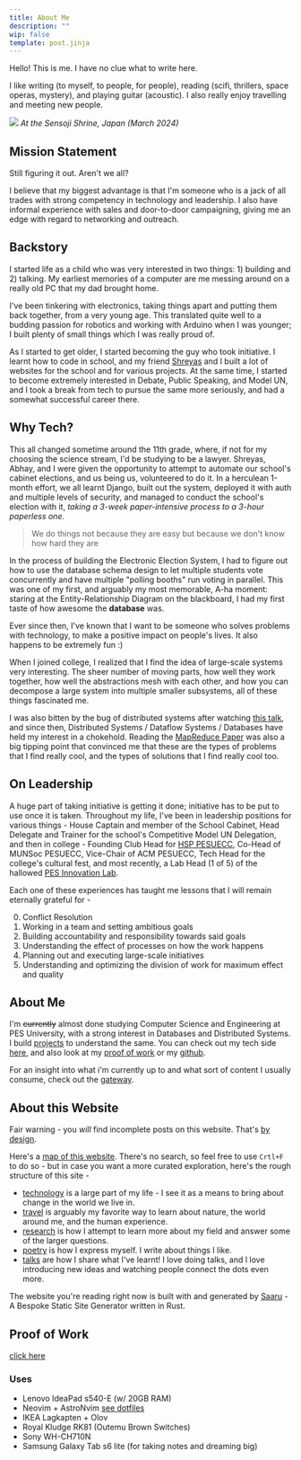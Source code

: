 ```yaml
---
title: About Me
description: ""
wip: false
template: post.jinja
---
```


Hello! This is me. I have no clue what to write here.

I like writing (to myself, to people, for people), reading (scifi, thrillers,
space operas, mystery), and playing guitar (acoustic). I also really enjoy
travelling and meeting new people.

![](https://i.imgur.com/7wmiWcT.jpeg) _At the Sensoji Shrine, Japan
(March 2024)_

## Mission Statement

Still figuring it out. Aren't we all?

I believe that my biggest advantage is that I'm someone who is a jack of all
trades with strong competency in technology and leadership. I also have informal
experience with sales and door-to-door campaigning, giving me an edge with
regard to networking and outreach.

## Backstory

I started life as a child who was very interested in two things: 1) building
and 2) talking. My earliest memories of a computer are me messing around on a
really old PC that my dad brought home.

I've been tinkering with electronics, taking things apart and putting them back
together, from a very young age. This translated quite well to a budding passion
for robotics and working with Arduino when I was younger; I built plenty of
small things which I was really proud of.

As I started to get older, I started becoming the guy who took initiative. I
learnt how to code in school, and my friend
[Shreyas](https://www.kaundinya.dev/) and I built a lot of websites for the
school and for various projects. At the same time, I started to become extremely
interested in Debate, Public Speaking, and Model UN, and I took a break from
tech to pursue the same more seriously, and had a somewhat successful career
there.

## Why Tech?

This all changed sometime around the 11th grade, where, if not for my choosing
the science stream, I'd be studying to be a lawyer. Shreyas, Abhay, and I were
given the opportunity to attempt to automate our school's cabinet elections, and
us being us, volunteered to do it. In a herculean 1-month effort, we all learnt
Django, built out the system, deployed it with auth and multiple levels of
security, and managed to conduct the school's election with it, _taking a 3-week
paper-intensive process to a 3-hour paperless one._

> We do things not because they are easy but because we don't know how hard they
> are

In the process of building the Electronic Election System, I had to figure out
how to use the database schema design to let multiple students vote concurrently
and have multiple "polling booths" run voting in parallel. This was one of my
first, and arguably my most memorable, A-ha moment: staring at the
Entity-Relationship Diagram on the blackboard, I had my first taste of how
awesome the **database** was.

Ever since then, I've known that I want to be someone who solves problems with
technology, to make a positive impact on people's lives. It also happens to be
extremely fun :)

When I joined college, I realized that I find the idea of large-scale systems
very interesting. The sheer number of moving parts, how well they work together,
how well the abstractions mesh with each other, and how you can decompose a
large system into multiple smaller subsystems, all of these things fascinated
me.

I was also bitten by the bug of distributed systems after watching
[this talk](https://youtu.be/tV-WXM2IJ3U), and since then, Distributed Systems /
Dataflow Systems / Databases have held my interest in a chokehold. Reading the
[MapReduce Paper](https://static.googleusercontent.com/media/research.google.com/en//archive/mapreduce-osdi04.pdf)
was also a big tipping point that convinced me that these are the types of
problems that I find really cool, and the types of solutions that I find really
cool too.

## On Leadership

A huge part of taking initiative is getting it done; initiative has to be put to
use once it is taken. Throughout my life, I've been in leadership positions for
various things - House Captain and member of the School Cabinet, Head Delegate
and Trainer for the school's Competitive Model UN Delegation, and then in
college - Founding Club Head for [HSP PESUECC](https://hsp-ec.xyz), Co-Head of
MUNSoc PESUECC, Vice-Chair of ACM PESUECC, Tech Head for the college's cultural
fest, and most recently, a Lab Head (1 of 5) of the hallowed
[PES Innovation Lab](https://www.theinnovationlab.in/).

Each one of these experiences has taught me lessons that I will remain eternally
grateful for -

0. Conflict Resolution
1. Working in a team and setting ambitious goals
2. Building accountability and responsibility towards said goals
3. Understanding the effect of processes on how the work happens
4. Planning out and executing large-scale initiatives
5. Understanding and optimizing the division of work for maximum effect and
   quality

## About Me

I'm ~~currently~~ almost done studying Computer Science and Engineering at PES
University, with a strong interest in Databases and Distributed Systems. I build
[projects](/projects/) to understand the same. You can check out my tech side
[here](/tech.html), and also look at my [proof of work](/proof_of_work.html) or
my [github](https://github.com/anirudhRowjee).

For an insight into what i'm currently up to and what sort of content I usually
consume, check out the [gateway](/blog/gateway.html).

## About this Website

Fair warning - you _will_ find incomplete posts on this website. That's
[by design](https://notes.andymatuschak.org/Work_with_the_garage_door_up).

Here's a [map of this website](/tags/index.html). There's no search, so feel
free to use `Crtl+F` to do so - but in case you want a more curated exploration,
here's the rough structure of this site -

- [technology](/tech.html) is a large part of my life - I see it as a means to
  bring about change in the world we live in.
- [travel](/travel.html) is arguably my favorite way to learn about nature, the
  world around me, and the human experience.
- [research](/research.html) is how I attempt to learn more about my field and
  answer some of the larger questions.
- [poetry](/poetry.html) is how I express myself. I write about things I like.
- [talks](/talks.html) are how I share what I've learnt! I love doing talks, and
  I love introducing new ideas and watching people connect the dots even more.

The website you're reading right now is built with and generated by
[Saaru](https://github.com/anirudhRowjee/saaru) - A Bespoke Static Site
Generator written in Rust.

## Proof of Work

[click here](/proof_of_work.html)

### Uses

- Lenovo IdeaPad s540-E (w/ 20GB RAM)
- Neovim + AstroNvim [see dotfiles](https://github.com/anirudhRowjee/dotfiles)
- IKEA Lagkapten + Olov
- Royal Kludge RK81 (Outemu Brown Switches)
- Sony WH-CH710N
- Samsung Galaxy Tab s6 lite (for taking notes and dreaming big)
